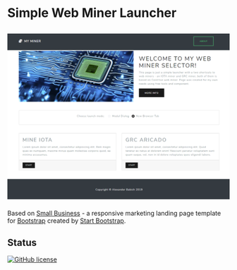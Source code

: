 # Simple Web Miner Launcher

![Screenshot](screenshot-127.0.0.1-61741-2019.02.19-18-53-21.png "Screenshot - 19/02/2019")
---
Based on [Small Business](http://startbootstrap.com/template-overviews/small-business/) - a responsive marketing landing page template for [Bootstrap](http://getbootstrap.com/) created by [Start Bootstrap](http://startbootstrap.com/).
  

## Status

[![GitHub license](https://img.shields.io/badge/license-MIT-blue.svg)](https://raw.githubusercontent.com/liketaurus/MinerSelector/blob/master/LICENSE)

